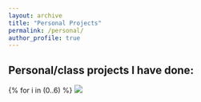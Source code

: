 ```yaml
---
layout: archive
title: "Personal Projects"
permalink: /personal/
author_profile: true
---
```

## Personal/class projects I have done: 
{% for i in (0..6) %}
<img src="/files/personal/{{ i }}.jpg"><br>

